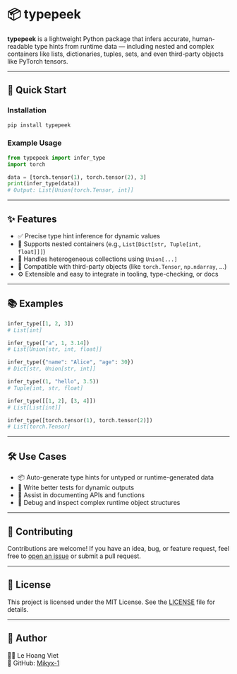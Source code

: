 # 📦 typepeek

**typepeek** is a lightweight Python package that infers accurate, human-readable type hints from runtime data — including nested and complex containers like lists, dictionaries, tuples, sets, and even third-party objects like PyTorch tensors.

---

## 🚀 Quick Start

### Installation

```bash
pip install typepeek
```

### Example Usage

```python
from typepeek import infer_type
import torch

data = [torch.tensor(1), torch.tensor(2), 3]
print(infer_type(data))
# Output: List[Union[torch.Tensor, int]]
```

---

## ✨ Features

- ✅ Precise type hint inference for dynamic values
- 🔁 Supports nested containers (e.g., `List[Dict[str, Tuple[int, float]]]`)
- 🧠 Handles heterogeneous collections using `Union[...]`
- 🧹 Compatible with third-party objects (like `torch.Tensor`, `np.ndarray`, ...)
- ⚙️ Extensible and easy to integrate in tooling, type-checking, or docs

---

## 📚 Examples

```python
infer_type([1, 2, 3])
# List[int]

infer_type(["a", 1, 3.14])
# List[Union[str, int, float]]

infer_type({"name": "Alice", "age": 30})
# Dict[str, Union[str, int]]

infer_type((1, "hello", 3.5))
# Tuple[int, str, float]

infer_type([[1, 2], [3, 4]])
# List[List[int]]

infer_type([torch.tensor(1), torch.tensor(2)])
# List[torch.Tensor]
```

---

## 🛠 Use Cases

- 📦 Auto-generate type hints for untyped or runtime-generated data
- 🧪 Write better tests for dynamic outputs
- 📄 Assist in documenting APIs and functions
- 🧠 Debug and inspect complex runtime object structures

---

## 🙌 Contributing

Contributions are welcome! If you have an idea, bug, or feature request, feel free to [open an issue](https://github.com/Mikyx-1/typepeek/issues) or submit a pull request.

---

## 📄 License

This project is licensed under the MIT License. See the [LICENSE](./LICENSE) file for details.

---

## 👤 Author

👨‍💻 Le Hoang Viet  
🐙 GitHub: [Mikyx-1](https://github.com/Mikyx-1)